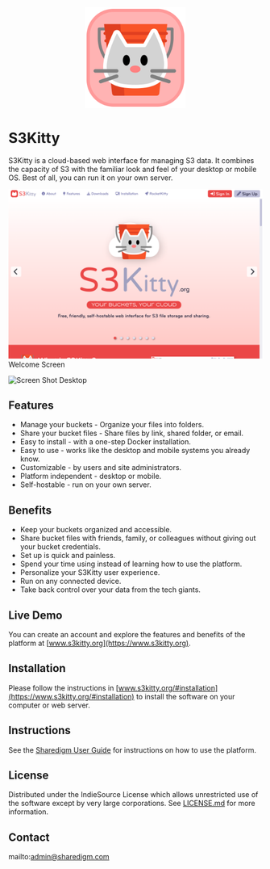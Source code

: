 <p align="center" style="text-align:center">
	<img src="images/logos/logo.svg" width="200">
</p>

# S3Kitty

S3Kitty is a cloud-based web interface for managing S3 data. It combines the capacity of S3 with the familiar look and feel of your desktop or mobile OS. Best of all, you can run it on your own server.

![Screen Shot](images/screen-shots/welcome.png)
Welcome Screen

![Screen Shot](images/screen-shots/desktop.png)
Desktop

## Features

- Manage your buckets - Organize your files into folders.
- Share your bucket files - Share files by link, shared folder, or email.
- Easy to install - with a one-step Docker installation.
- Easy to use - works like the desktop and mobile systems you already know.
- Customizable - by users and site administrators.
- Platform independent - desktop or mobile.
- Self-hostable - run on your own server.

## Benefits

- Keep your buckets organized and accessible.
- Share bucket files with friends, family, or colleagues without giving out your bucket credentials.
- Set up is quick and painless.
- Spend your time using instead of learning how to use the platform.
- Personalize your S3Kitty user experience.
- Run on any connected device.
- Take back control over your data from the tech giants.

## Live Demo

You can create an account and explore the features and benefits of the platform at [www.s3kitty.org](https://www.s3kitty.org).

## Installation

Please follow the instructions in [www.s3kitty.org/#installation](https://www.s3kitty.org/#installation) to install the software on your computer or web server.

## Instructions

See the [Sharedigm User Guide](https://www.sharedigm.com/#help) for instructions on how to use the platform.

## License

Distributed under the IndieSource License which allows unrestricted use of the software except by very large corporations. See [LICENSE.md](LICENSE.md) for more information.

## Contact

mailto:admin@sharedigm.com
